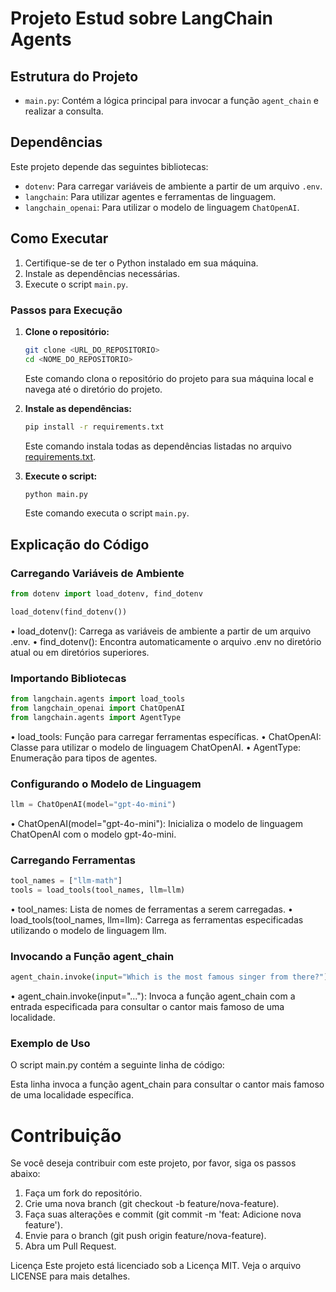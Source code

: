 # Projeto Estud sobre LangChain Agents

## Estrutura do Projeto

- `main.py`: Contém a lógica principal para invocar a função `agent_chain` e realizar a consulta.

## Dependências

Este projeto depende das seguintes bibliotecas:
- `dotenv`: Para carregar variáveis de ambiente a partir de um arquivo `.env`.
- `langchain`: Para utilizar agentes e ferramentas de linguagem.
- `langchain_openai`: Para utilizar o modelo de linguagem `ChatOpenAI`.

## Como Executar

1. Certifique-se de ter o Python instalado em sua máquina.
2. Instale as dependências necessárias.
3. Execute o script `main.py`.

### Passos para Execução

1. **Clone o repositório:**

    ```bash
    git clone <URL_DO_REPOSITORIO>
    cd <NOME_DO_REPOSITORIO>
    ```

    Este comando clona o repositório do projeto para sua máquina local e navega até o diretório do projeto.

2. **Instale as dependências:**

    ```bash
    pip install -r requirements.txt
    ```

    Este comando instala todas as dependências listadas no arquivo [requirements.txt](http://_vscodecontentref_/1).

3. **Execute o script:**

    ```bash
    python main.py
    ```

    Este comando executa o script `main.py`.

## Explicação do Código

### Carregando Variáveis de Ambiente

```python
from dotenv import load_dotenv, find_dotenv

load_dotenv(find_dotenv())
```

• load_dotenv(): Carrega as variáveis de ambiente a partir de um arquivo .env.
• find_dotenv(): Encontra automaticamente o arquivo .env no diretório atual ou em diretórios superiores.

### Importando Bibliotecas

``` python
from langchain.agents import load_tools
from langchain_openai import ChatOpenAI
from langchain.agents import AgentType
```
• load_tools: Função para carregar ferramentas específicas.
• ChatOpenAI: Classe para utilizar o modelo de linguagem ChatOpenAI.
• AgentType: Enumeração para tipos de agentes.

### Configurando o Modelo de Linguagem

```python
llm = ChatOpenAI(model="gpt-4o-mini")
```

• ChatOpenAI(model="gpt-4o-mini"): Inicializa o modelo de linguagem ChatOpenAI com o modelo gpt-4o-mini.

### Carregando Ferramentas

```python
tool_names = ["llm-math"]
tools = load_tools(tool_names, llm=llm)
```

• tool_names: Lista de nomes de ferramentas a serem carregadas.
• load_tools(tool_names, llm=llm): Carrega as ferramentas especificadas utilizando o modelo de linguagem llm.

### Invocando a Função agent_chain

```python
agent_chain.invoke(input="Which is the most famous singer from there?")
```

• agent_chain.invoke(input="..."): Invoca a função agent_chain com a entrada especificada para consultar o cantor mais famoso de uma localidade.

### Exemplo de Uso

O script main.py contém a seguinte linha de código:


Esta linha invoca a função agent_chain para consultar o cantor mais famoso de uma localidade específica.

# Contribuição

Se você deseja contribuir com este projeto, por favor, siga os passos abaixo:

1. Faça um fork do repositório.
2. Crie uma nova branch (git checkout -b feature/nova-feature).
3. Faça suas alterações e commit (git commit -m 'feat: Adicione nova feature').
4. Envie para o branch (git push origin feature/nova-feature).
5. Abra um Pull Request.

Licença
Este projeto está licenciado sob a Licença MIT. Veja o arquivo LICENSE para mais detalhes.